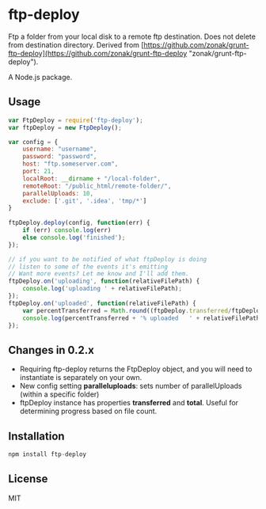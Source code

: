 # ftp-deploy

Ftp a folder from your local disk to a remote ftp destination. Does not delete from destination directory. Derived from [https://github.com/zonak/grunt-ftp-deploy](https://github.com/zonak/grunt-ftp-deploy "zonak/grunt-ftp-deploy").

A Node.js package.


## Usage

```js
var FtpDeploy = require('ftp-deploy');
var ftpDeploy = new FtpDeploy();

var config = {
	username: "username",
	password: "password",
	host: "ftp.someserver.com",
	port: 21,
	localRoot: __dirname + "/local-folder",
	remoteRoot: "/public_html/remote-folder/",
	parallelUploads: 10,
	exclude: ['.git', '.idea', 'tmp/*']
}
	
ftpDeploy.deploy(config, function(err) {
	if (err) console.log(err)
	else console.log('finished');
});

// if you want to be notified of what ftpDeploy is doing
// listen to some of the events it's emitting
// Want more events? Let me know and I'll add them.
ftpDeploy.on('uploading', function(relativeFilePath) {
	console.log('uploading ' + relativeFilePath);
});
ftpDeploy.on('uploaded', function(relativeFilePath) {
	var percentTransferred = Math.round((ftpDeploy.transferred/ftpDeploy.total) * 100);
	console.log(percentTransferred + '% uploaded   ' + relativeFilePath);
});
```
## Changes in 0.2.x

- Requiring ftp-deploy returns the FtpDeploy object, and you will need to instantiate is separately on your own.
- New config setting **paralleluploads**: sets number of  parallelUploads (within a specific folder)
- ftpDeploy instance has properties **transferred** and **total**. Useful for determining progress based on file count.


## Installation

```js
npm install ftp-deploy
```


## License 

MIT

